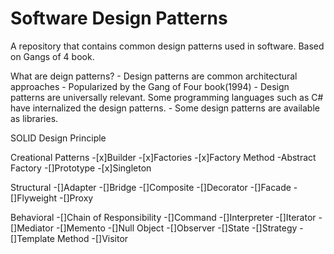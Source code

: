 # Software Design Patterns
 A repository that contains common design patterns used in software. Based on Gangs of 4 book. 

What are deign patterns?
	- Design patterns are common architectural approaches
	- Popularized by the Gang of Four book(1994)
	- Design patterns are universally relevant. Some programming languages such as C# have internalized the design patterns.
	- Some design patterns are available as libraries.

SOLID Design Principle

Creational Patterns
	-[x]Builder
	-[x]Factories
		-[x]Factory Method
		-Abstract Factory
	-[]Prototype
	-[x]Singleton

Structural
	-[]Adapter
	-[]Bridge
	-[]Composite
	-[]Decorator
	-[]Facade
	-[]Flyweight
	-[]Proxy

Behavioral
	-[]Chain of Responsibility
	-[]Command
	-[]Interpreter
	-[]Iterator
	-[]Mediator
	-[]Memento
	-[]Null Object
	-[]Observer
	-[]State
	-[]Strategy
	-[]Template Method
	-[]Visitor